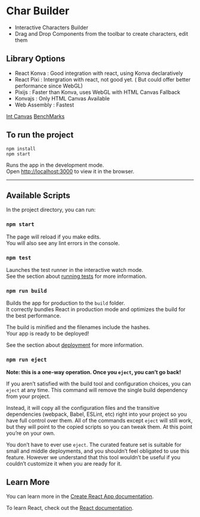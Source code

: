 # Char Builder

-   Interactive Characters Builder
-   Drag and Drop Components from the toolbar to create characters, edit them

## Library Options

-   React Konva : Good integration with react, using Konva declaratively
-   React Pixi : Intergration with react, not good yet. ( But could offer better performance since WebGL)
-   Pixijs : Faster than Konva, uses WebGL with HTML Canvas Fallback
-   Konvajs : Only HTML Canvas Available
-   Web Assembly : Fastest

[Int Canvas](https://developers.google.com/assistant/df-asdk/interactivecanvas/build/web-app)
[BenchMarks](https://benchmarks.slaylines.io/)

## To run the project

```
npm install
npm start

```

Runs the app in the development mode.\
Open [http://localhost:3000](http://localhost:3000) to view it in the browser.

<hr>

## Available Scripts

In the project directory, you can run:

### `npm start`

The page will reload if you make edits.\
You will also see any lint errors in the console.

### `npm test`

Launches the test runner in the interactive watch mode.\
See the section about [running tests](https://facebook.github.io/create-react-app/docs/running-tests) for more information.

### `npm run build`

Builds the app for production to the `build` folder.\
It correctly bundles React in production mode and optimizes the build for the best performance.

The build is minified and the filenames include the hashes.\
Your app is ready to be deployed!

See the section about [deployment](https://facebook.github.io/create-react-app/docs/deployment) for more information.

### `npm run eject`

**Note: this is a one-way operation. Once you `eject`, you can’t go back!**

If you aren’t satisfied with the build tool and configuration choices, you can `eject` at any time. This command will remove the single build dependency from your project.

Instead, it will copy all the configuration files and the transitive dependencies (webpack, Babel, ESLint, etc) right into your project so you have full control over them. All of the commands except `eject` will still work, but they will point to the copied scripts so you can tweak them. At this point you’re on your own.

You don’t have to ever use `eject`. The curated feature set is suitable for small and middle deployments, and you shouldn’t feel obligated to use this feature. However we understand that this tool wouldn’t be useful if you couldn’t customize it when you are ready for it.

## Learn More

You can learn more in the [Create React App documentation](https://facebook.github.io/create-react-app/docs/getting-started).

To learn React, check out the [React documentation](https://reactjs.org/).
